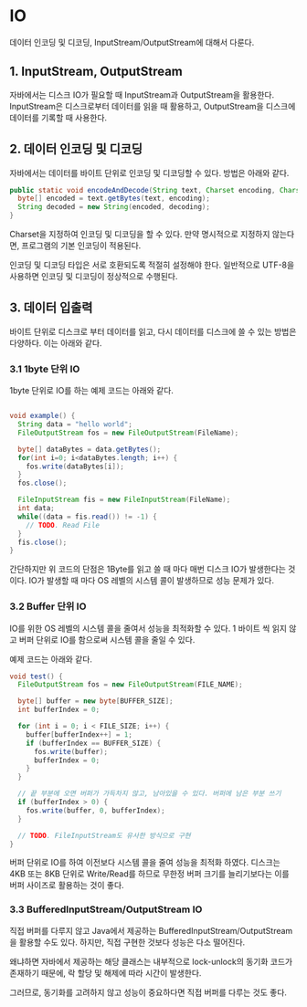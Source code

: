 # IO

데이터 인코딩 및 디코딩, InputStream/OutputStream에 대해서 다룬다.


## 1. InputStream, OutputStream

자바에서는 디스크 IO가 필요할 때 InputStream과 OutputStream을 활용한다. InputStream은 디스크로부터 데이터를 읽을 때 활용하고, OutputStream을 디스크에 데이터를 기록할 때 사용한다.

## 2. 데이터 인코딩 및 디코딩

자바에서는 데이터를 바이트 단위로 인코딩 및 디코딩할 수 있다. 방법은 아래와 같다.

```java
public static void encodeAndDecode(String text, Charset encoding, Charset decoding) {
  byte[] encoded = text.getBytes(text, encoding);
  String decoded = new String(encoded, decoding);
}
```

Charset을 지정하여 인코딩 및 디코딩을 할 수 있다. 만약 명시적으로 지정하지 않는다면, 프로그램의 기본 인코딩이 적용된다.

인코딩 및 디코딩 타입은 서로 호환되도록 적절히 설정해야 한다. 일반적으로 UTF-8을 사용하면 인코딩 및 디코딩이 정상적으로 수행된다.

## 3. 데이터 입출력

바이트 단위로 디스크로 부터 데이터를 읽고, 다시 데이터를 디스크에 쓸 수 있는 방법은 다양하다. 이는 아래와 같다.

### 3.1 1byte 단위 IO

1byte 단위로 IO를 하는 예제 코드는 아래와 같다.

```java

void example() {
  String data = "hello world";
  FileOutputStream fos = new FileOutputStream(FileName);

  byte[] dataBytes = data.getBytes();
  for(int i=0; i<dataBytes.length; i++) {
    fos.write(dataBytes[i]);
  }
  fos.close();

  FileInputStream fis = new FileInputStream(FileName);
  int data;
  while((data = fis.read()) != -1) {
    // TODO. Read File
  }
  fis.close();
}
```

간단하지만 위 코드의 단점은 1Byte를 읽고 쓸 때 마다 매번 디스크 IO가 발생한다는 것이다. IO가 발생할 때 마다 OS 레벨의 시스템 콜이 발생하므로 성능 문제가 있다.

### 3.2 Buffer 단위 IO

IO를 위한 OS 레벨의 시스템 콜을 줄여서 성능을 최적화할 수 있다. 1 바이트 씩 읽지 않고 버퍼 단위로 IO를 함으로써 시스템 콜을 줄일 수 있다.

예제 코드는 아래와 같다.

```java
void test() {
  FileOutputStream fos = new FileOutputStream(FILE_NAME);

  byte[] buffer = new byte[BUFFER_SIZE];
  int bufferIndex = 0;

  for (int i = 0; i < FILE_SIZE; i++) {
    buffer[bufferIndex++] = 1;
    if (bufferIndex == BUFFER_SIZE) {
      fos.write(buffer);
      bufferIndex = 0;
    }
  }

  // 끝 부분에 오면 버퍼가 가득차지 않고, 남아있을 수 있다. 버퍼에 남은 부분 쓰기
  if (bufferIndex > 0) {
    fos.write(buffer, 0, bufferIndex);
  }

  // TODO. FileInputStream도 유사한 방식으로 구현
}
```

버퍼 단위로 IO를 하여 이전보다 시스템 콜을 줄여 성능을 최적화 하였다. 디스크는 4KB 또는 8KB 단위로 Write/Read를 하므로 무한정 버퍼 크기를 늘리기보다는 이를 버퍼 사이즈로 활용하는 것이 좋다.

### 3.3 BufferedInputStream/OutputStream IO

직접 버퍼를 다루지 않고 Java에서 제공하는 BufferedInputStream/OutputStream을 활용할 수도 있다. 하지만, 직접 구현한 것보다 성능은 다소 떨어진다.

왜냐하면 자바에서 제공하는 해당 클래스는 내부적으로 lock-unlock의 동기화 코드가 존재하기 때문에, 락 할당 및 해제에 따라 시간이 발생한다.

그러므로, 동기화를 고려하지 않고 성능이 중요하다면 직접 버퍼를 다루는 것도 좋다.




